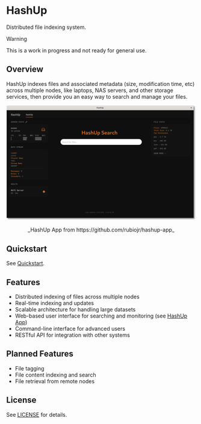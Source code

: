 # HashUp

Distributed file indexing system.

>[!WARNING]
> This is a work in progress and not ready for general use.

## Overview

HashUp indexes files and associated metadata (size, modification time, etc) across multiple nodes, like laptops, NAS servers, and other storage services, then provide you an easy way to search and manage your files.

![Screenshot](/docs/screenshot.png)
<p align="center">
_HashUp App from https://github.com/rubiojr/hashup-app_
</p>

## Quickstart

See [Quickstart](docs/quickstart.md).

## Features

- Distributed indexing of files across multiple nodes
- Real-time indexing and updates
- Scalable architecture for handling large datasets
- Web-based user interface for searching and monitoring (see [HashUp App](https://github.com/rubiojr/hashup-app))
- Command-line interface for advanced users
- RESTful API for integration with other systems

## Planned Features

- File tagging
- File content indexing and search
- File retrieval from remote nodes

## License

See [LICENSE](LICENSE) for details.
